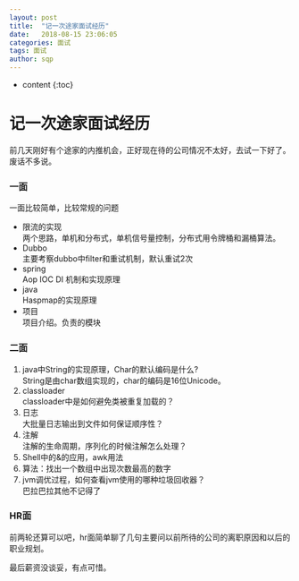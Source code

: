 ```yaml
---
layout: post
title:  "记一次途家面试经历"
date:   2018-08-15 23:06:05
categories: 面试
tags: 面试
author: sqp
---
```


* content
{:toc}

# 记一次途家面试经历

前几天刚好有个途家的内推机会，正好现在待的公司情况不太好，去试一下好了。  
废话不多说。  

### 一面
一面比较简单，比较常规的问题
+ 限流的实现   
两个思路，单机和分布式，单机信号量控制，分布式用令牌桶和漏桶算法。
+ Dubbo  
主要考察dubbo中filter和重试机制，默认重试2次
+ spring  
Aop IOC DI 机制和实现原理
+ java  
Haspmap的实现原理
+ 项目  
项目介绍。负责的模块

### 二面
1. java中String的实现原理，Char的默认编码是什么?  
String是由char数组实现的，char的编码是16位Unicode。
2. classloader  
classloader中是如何避免类被重复加载的？
3. 日志  
大批量日志输出到文件如何保证顺序性？
4. 注解  
注解的生命周期，序列化的时候注解怎么处理？
5. Shell中的&的应用，awk用法
6. 算法：找出一个数组中出现次数最高的数字
7. jvm调优过程，如何查看jvm使用的哪种垃圾回收器？  
巴拉巴拉其他不记得了  

### HR面
前两轮还算可以吧，hr面简单聊了几句主要问以前所待的公司的离职原因和以后的职业规划。


最后薪资没谈妥，有点可惜。  
 






